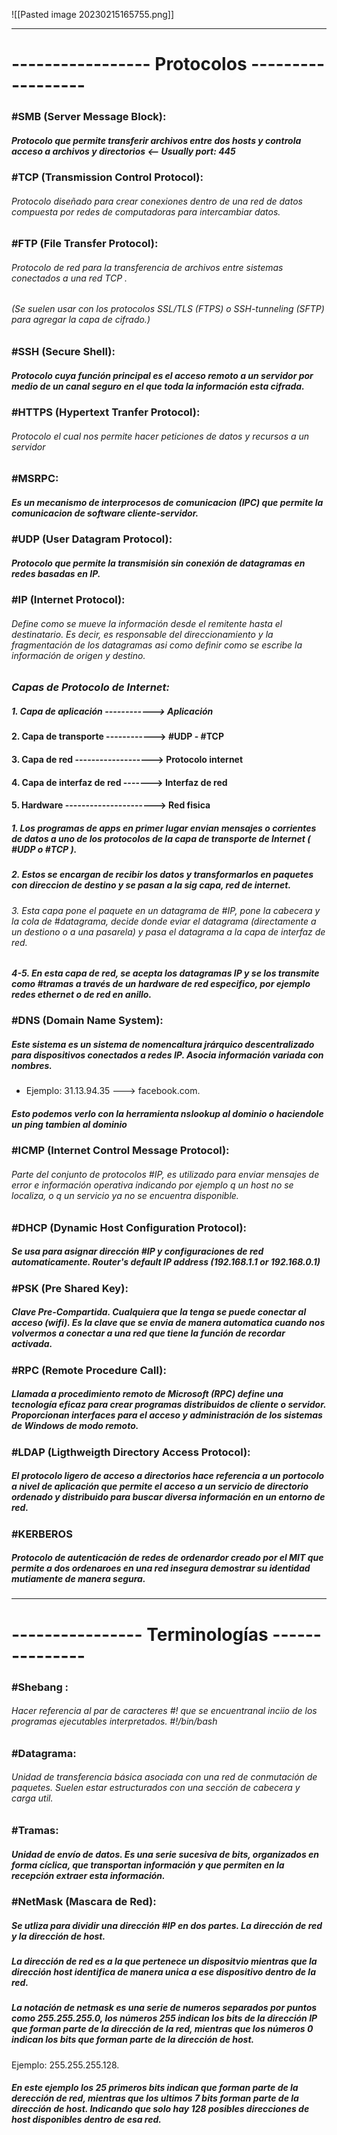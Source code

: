![[Pasted image 20230215165755.png]]

---

# ----------------- Protocolos ------------------

### #SMB (Server Message Block):

##### Protocolo que permite transferir archivos entre dos hosts y controla acceso a archivos y directorios <-- Usually port: 445



### #TCP (Transmission Control Protocol):
 
###### Protocolo diseñado para crear conexiones dentro de una red de datos compuesta por redes de computadoras para intercambiar datos.



### #FTP (File Transfer Protocol):

###### Protocolo de red para la transferencia de archivos entre sistemas conectados a una red TCP .
###### (Se suelen usar con los protocolos SSL/TLS (FTPS) o SSH-tunneling (SFTP) para agregar la capa de cifrado.)



### #SSH (Secure Shell):

##### Protocolo cuya función principal es el acceso remoto a un servidor por medio de un canal seguro en el que toda la información esta cifrada.



### #HTTPS (Hypertext Tranfer Protocol):

###### Protocolo el cual nos permite hacer peticiones de datos y recursos a un servidor



### #MSRPC:

##### Es un mecanismo de interprocesos de comunicacion (IPC) que permite la comunicacion de software cliente-servidor.



### #UDP (User Datagram Protocol):

##### Protocolo que permite la transmisión sin conexión de datagramas en redes basadas en IP.



### #IP (Internet Protocol):

###### Define como se mueve la información desde el remitente hasta el destinatario. Es decir, es responsable del direccionamiento y la fragmentación de los datagramas asi como definir como se escribe la información de origen y destino.

### *Capas de  Protocolo de Internet:*

##### 1. Capa de aplicación  ------------> Aplicación
#### 2. Capa de transporte ------------> #UDP - #TCP
#### 3. Capa de red -------------------> Protocolo internet
#### 4. Capa de interfaz de red -------> Interfaz de red
#### 5. Hardware ----------------------> Red fisica

##### 1. Los programas de apps en primer lugar envian mensajes o corrientes de datos a uno de los protocolos de la capa de transporte de Internet                  ( #UDP o #TCP ). 

##### 2. Estos se encargan de recibir los datos y transformarlos en paquetes con direccion de destino y se pasan a la sig capa, red de internet.

###### 3. Esta capa pone el paquete en un datagrama de #IP, pone la cabecera y la cola de #datagrama, decide donde eviar el datagrama (directamente a un destiono o a una pasarela) y pasa el datagrama a la capa de interfaz de red.

##### 4-5. En esta capa de red, se acepta los datagramas IP y se los transmite como #tramas a través de un hardware de red especifico, por ejemplo redes ethernet o de red en anillo.



### #DNS (Domain Name System):

##### Este sistema es un sistema de nomencaltura jrárquico descentralizado para dispositivos conectados a redes IP. Asocia información variada con nombres. 
- Ejemplo:  31.13.94.35 ---> facebook.com.
##### Esto podemos verlo con la herramienta nslookup al dominio o haciendole un ping tambien al dominio



### #ICMP (Internet Control Message Protocol):

###### Parte del conjunto de protocolos #IP, es utilizado para enviar mensajes de error e información operativa indicando por ejemplo q un host no se localiza, o q un servicio ya no se encuentra disponible.



### #DHCP (Dynamic Host Configuration Protocol):

##### Se usa para asignar dirección #IP y configuraciones de red automaticamente. Router's default IP address (192.168.1.1 or 192.168.0.1)



### #PSK (Pre Shared Key):

##### Clave Pre-Compartida. Cualquiera que la tenga se puede conectar al acceso (wifi). Es la clave que se envia de manera automatica cuando nos volvermos a conectar a una red que tiene la función de recordar activada.



### #RPC (Remote Procedure Call):

##### Llamada a procedimiento remoto de Microsoft (RPC) define una tecnología eficaz para crear programas distribuidos de cliente o servidor. Proporcionan interfaces para el acceso y administración de los sistemas de Windows de modo remoto.



### #LDAP (Ligthweigth Directory Access Protocol):

##### El protocolo ligero de acceso a directorios hace referencia a un portocolo a nivel de aplicación que permite el acceso a un servicio de directorio ordenado y distribuido para buscar diversa información en un entorno de red.



### #KERBEROS

##### Protocolo de autenticación de redes de ordenardor creado por el MIT que permite a dos ordenaroes en una red insegura demostrar su identidad mutiamente de manera segura. 



----
# ---------------- Terminologías ---------------

### #Shebang : 

###### Hacer referencia al par de caracteres #! que se encuentranal inciio de los programas ejecutables interpretados. #!/bin/bash



### #Datagrama:

###### Unidad de transferencia básica asociada con una red de conmutación de paquetes. Suelen estar estructurados con una sección de cabecera y carga util.



### #Tramas:

##### Unidad de envío de datos. Es una serie sucesiva de bits, organizados en forma cíclica, que transportan información y que permiten en la recepción extraer esta información.



### #NetMask (Mascara de Red):

##### Se utliza para dividir una dirección #IP en dos partes. La dirección de red y la dirección de host.
##### La dirección de red es a la que pertenece un dispositvio mientras que la dirección host identifica de manera unica a ese dispositivo dentro de la red.

##### La notación de netmask es una serie de numeros separados por puntos como 255.255.255.0, los números 255 indican los bits de la dirección IP que forman parte de la dirección de la red, mientras que los números 0 indican los bits que forman parte de la dirección de host.

Ejemplo: 255.255.255.128. 

##### En este ejemplo los 25 primeros bits indican que forman parte de la derección de red, mientras que los ultimos 7 bits forman parte de la dirección de host. Indicando que solo hay 128 posibles direcciones de host disponibles dentro de esa red.